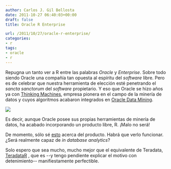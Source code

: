 ```yaml
---
author: Carlos J. Gil Bellosta
date: 2011-10-27 06:40:03+00:00
draft: false
title: Oracle R Enterprise

url: /2011/10/27/oracle-r-enterprise/
categories:
- r
tags:
- oracle
- r
---
```


Repugna un tanto ver a R entre las palabras _Oracle_ y _Enterprise_. Sobre todo siendo Oracle una compañía tan opuesta al espíritu del _software_ libre. Pero es de celebrar que nuestra herramienta de elección esté penetrando el _sancta sanctorum_ del _software_ propietario. Y eso que Oracle se hizo años ya con [Thinking Machines](http://en.wikipedia.org/wiki/Thinking_Machines_Corporation), empresa pionera en el campo de la minería de datos y cuyos algoritmos acabaron integrados en [Oracle Data Mining](http://en.wikipedia.org/wiki/Oracle_Data_Mining).

[![](/wp-uploads/2011/10/oracle_r_enterprise.png)
](/wp-uploads/2011/10/oracle_r_enterprise.png)

Es decir, aunque Oracle posee sus propias herramientas de minería de datos, ha acabado incorporando un producto libre, R. ¡Malo no será!

De momento, sólo sé [esto](http://www.oracle.com/technetwork/database/options/odm/oracle-r-enterprise-oow11-517498.pdf) acerca del producto. Habrá que verlo funcionar. ¿Será realmente capaz de _in database analytics_?

Solo espero que sea mucho, mucho mejor que el equivalente de Teradata, [TeradataR](http://www.datanalytics.com/2011/04/18/teradata-r-y-las-iii-jornadas-de-usuarios-de-r/) , que es --y tengo pendiente explicar el motivo con detenimiento-- manifiestamente perfectible.
